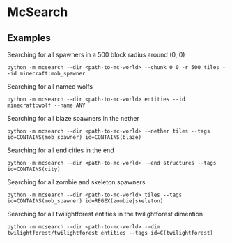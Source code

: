 # McSearch

## Examples
Searching for all spawners in a 500 block radius around (0, 0)
```
python -m mcsearch --dir <path-to-mc-world> --chunk 0 0 -r 500 tiles --id minecraft:mob_spawner
```

Searching for all named wolfs
```
python -m mcsearch --dir <path-to-mc-world> entities --id minecraft:wolf --name ANY
```

Searching for all blaze spawners in the nether
```
python -m mcsearch --dir <path-to-mc-world> --nether tiles --tags id=CONTAINS(mob_spawner) id=CONTAINS(blaze)
```

Searching for all end cities in the end
```
python -m mcsearch --dir <path-to-mc-world> --end structures --tags id=CONTAINS(city)
```

Searching for all zombie and skeleton spawners
```
python -m mcsearch --dir <path-to-mc-world> tiles --tags id=CONTAINS(mob_spawner) id=REGEX(zombie|skeleton)
```

Searching for all twilightforest entities in the twilightforest dimention
```
python -m mcsearch --dir <path-to-mc-world> --dim twilightforest/twilightforest entities --tags id=C(twilightforest)
```